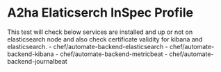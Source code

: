 # A2ha Elaticserch InSpec Profile

This test will check below services are installed and up or not on elasticsearch node and also check certificate validity for kibana and elasticsearch.
    - chef/automate-backend-elasticsearch
    - chef/automate-backend-kibana
    - chef/automate-backend-metricbeat
    - chef/automate-backend-journalbeat